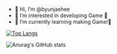 - 👋 Hi, I’m @byunjaehee                
- 👀 I’m interested in developing Game 💞️              
- 🌱 I’m currently learning making Game!💞️                 
      
<!---       
byunjaehee/byunjaehee is a ✨ special ✨ repository because its `README.md` (this file) appears on your GitHub profile.
You can click the Preview link to take a look at your changes. 
--->
[![Top Langs](https://github-readme-stats.vercel.app/api/top-langs/?username=byunjaehee&layout=compact)](https://github.com/byunjaehee/github-readme-stats)

![Anurag's GitHub stats](https://github-readme-stats.vercel.app/api?username=byunjaehee&show_icons=true&theme=radical)
   
